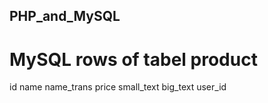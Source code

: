 ## PHP_and_MySQL

# MySQL rows of tabel product
id
 name
 name_trans
 price
 small_text
 big_text
 user_id
